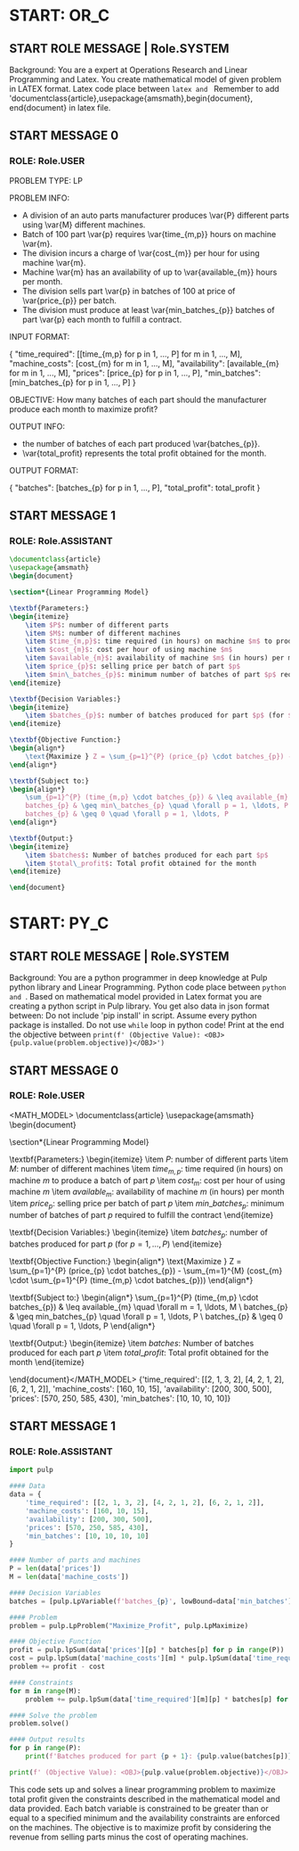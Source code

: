 # START: OR_C 
## START ROLE MESSAGE | Role.SYSTEM 
Background: You are a expert at Operations Research and Linear Programming and Latex. You create mathematical model of given problem in LATEX format. Latex code place between ```latex and ``` Remember to add 'documentclass{article},usepackage{amsmath},begin{document}, end{document} in latex file. 
## START MESSAGE 0 
### ROLE: Role.USER
<DESCRIPTION>
PROBLEM TYPE: LP

PROBLEM INFO:

- A division of an auto parts manufacturer produces \var{P} different parts using \var{M} different machines.
- Batch of 100 part \var{p} requires \var{time_{m,p}} hours on machine \var{m}.
- The division incurs a charge of \var{cost_{m}} per hour for using machine \var{m}.
- Machine \var{m} has an availability of up to \var{available_{m}} hours per month.
- The division sells part \var{p} in batches of 100 at price of \var{price_{p}} per batch.
- The division must produce at least \var{min_batches_{p}} batches of part \var{p} each month to fulfill a contract.

INPUT FORMAT: 

{
    "time_required": [[time_{m,p} for p in 1, ..., P] for m in 1, ..., M],
    "machine_costs": [cost_{m} for m in 1, ..., M],
    "availability": [available_{m} for m in 1, ..., M],
    "prices": [price_{p} for p in 1, ..., P],
    "min_batches": [min_batches_{p} for p in 1, ..., P]
}

OBJECTIVE: How many batches of each part should the manufacturer produce each month to maximize profit?

OUTPUT INFO:

- the number of batches of each part produced \var{batches_{p}}.
- \var{total_profit} represents the total profit obtained for the month.

OUTPUT FORMAT:

{
    "batches": [batches_{p} for p in 1, ..., P],
    "total_profit": total_profit
}
</DESCRIPTION>


## START MESSAGE 1 
### ROLE: Role.ASSISTANT
```latex
\documentclass{article}
\usepackage{amsmath}
\begin{document}

\section*{Linear Programming Model}

\textbf{Parameters:}
\begin{itemize}
    \item $P$: number of different parts
    \item $M$: number of different machines
    \item $time_{m,p}$: time required (in hours) on machine $m$ to produce a batch of part $p$
    \item $cost_{m}$: cost per hour of using machine $m$
    \item $available_{m}$: availability of machine $m$ (in hours) per month
    \item $price_{p}$: selling price per batch of part $p$
    \item $min\_batches_{p}$: minimum number of batches of part $p$ required to fulfill the contract
\end{itemize}

\textbf{Decision Variables:}
\begin{itemize}
    \item $batches_{p}$: number of batches produced for part $p$ (for $p = 1, \ldots, P$)
\end{itemize}

\textbf{Objective Function:}
\begin{align*}
    \text{Maximize } Z = \sum_{p=1}^{P} (price_{p} \cdot batches_{p}) - \sum_{m=1}^{M} (cost_{m} \cdot \sum_{p=1}^{P} (time_{m,p} \cdot batches_{p}))
\end{align*}

\textbf{Subject to:}
\begin{align*}
    \sum_{p=1}^{P} (time_{m,p} \cdot batches_{p}) & \leq available_{m} \quad \forall m = 1, \ldots, M \\
    batches_{p} & \geq min\_batches_{p} \quad \forall p = 1, \ldots, P \\
    batches_{p} & \geq 0 \quad \forall p = 1, \ldots, P
\end{align*}

\textbf{Output:}
\begin{itemize}
    \item $batches$: Number of batches produced for each part $p$
    \item $total\_profit$: Total profit obtained for the month
\end{itemize}

\end{document}
```

# START: PY_C 
## START ROLE MESSAGE | Role.SYSTEM 
Background: You are a python programmer in deep knowledge at Pulp python library and Linear Programming. Python code place between ```python and ```. Based on mathematical model provided in Latex format you are creating a python script in Pulp library. You get also data in json format between: <DATA></DATA> Do not include 'pip install' in script. Assume every python package is installed. Do not use `while` loop in python code! Print at the end the objective between <OBJ></OBJ> `print(f' (Objective Value): <OBJ>{pulp.value(problem.objective)}</OBJ>')` 
## START MESSAGE 0 
### ROLE: Role.USER
<MATH_MODEL>
\documentclass{article}
\usepackage{amsmath}
\begin{document}

\section*{Linear Programming Model}

\textbf{Parameters:}
\begin{itemize}
    \item $P$: number of different parts
    \item $M$: number of different machines
    \item $time_{m,p}$: time required (in hours) on machine $m$ to produce a batch of part $p$
    \item $cost_{m}$: cost per hour of using machine $m$
    \item $available_{m}$: availability of machine $m$ (in hours) per month
    \item $price_{p}$: selling price per batch of part $p$
    \item $min\_batches_{p}$: minimum number of batches of part $p$ required to fulfill the contract
\end{itemize}

\textbf{Decision Variables:}
\begin{itemize}
    \item $batches_{p}$: number of batches produced for part $p$ (for $p = 1, \ldots, P$)
\end{itemize}

\textbf{Objective Function:}
\begin{align*}
    \text{Maximize } Z = \sum_{p=1}^{P} (price_{p} \cdot batches_{p}) - \sum_{m=1}^{M} (cost_{m} \cdot \sum_{p=1}^{P} (time_{m,p} \cdot batches_{p}))
\end{align*}

\textbf{Subject to:}
\begin{align*}
    \sum_{p=1}^{P} (time_{m,p} \cdot batches_{p}) & \leq available_{m} \quad \forall m = 1, \ldots, M \\
    batches_{p} & \geq min\_batches_{p} \quad \forall p = 1, \ldots, P \\
    batches_{p} & \geq 0 \quad \forall p = 1, \ldots, P
\end{align*}

\textbf{Output:}
\begin{itemize}
    \item $batches$: Number of batches produced for each part $p$
    \item $total\_profit$: Total profit obtained for the month
\end{itemize}

\end{document}</MATH_MODEL>
<DATA>
{'time_required': [[2, 1, 3, 2], [4, 2, 1, 2], [6, 2, 1, 2]], 'machine_costs': [160, 10, 15], 'availability': [200, 300, 500], 'prices': [570, 250, 585, 430], 'min_batches': [10, 10, 10, 10]}</DATA>


## START MESSAGE 1 
### ROLE: Role.ASSISTANT
```python
import pulp

#### Data
data = {
    'time_required': [[2, 1, 3, 2], [4, 2, 1, 2], [6, 2, 1, 2]],
    'machine_costs': [160, 10, 15],
    'availability': [200, 300, 500],
    'prices': [570, 250, 585, 430],
    'min_batches': [10, 10, 10, 10]
}

#### Number of parts and machines
P = len(data['prices'])
M = len(data['machine_costs'])

#### Decision Variables
batches = [pulp.LpVariable(f'batches_{p}', lowBound=data['min_batches'][p], cat='Continuous') for p in range(P)]

#### Problem
problem = pulp.LpProblem("Maximize_Profit", pulp.LpMaximize)

#### Objective Function
profit = pulp.lpSum(data['prices'][p] * batches[p] for p in range(P))
cost = pulp.lpSum(data['machine_costs'][m] * pulp.lpSum(data['time_required'][m][p] * batches[p] for p in range(P)) for m in range(M))
problem += profit - cost

#### Constraints
for m in range(M):
    problem += pulp.lpSum(data['time_required'][m][p] * batches[p] for p in range(P)) <= data['availability'][m]

#### Solve the problem
problem.solve()

#### Output results
for p in range(P):
    print(f'Batches produced for part {p + 1}: {pulp.value(batches[p])}')

print(f' (Objective Value): <OBJ>{pulp.value(problem.objective)}</OBJ>')
```
This code sets up and solves a linear programming problem to maximize total profit given the constraints described in the mathematical model and data provided. Each batch variable is constrained to be greater than or equal to a specified minimum and the availability constraints are enforced on the machines. The objective is to maximize profit by considering the revenue from selling parts minus the cost of operating machines.

